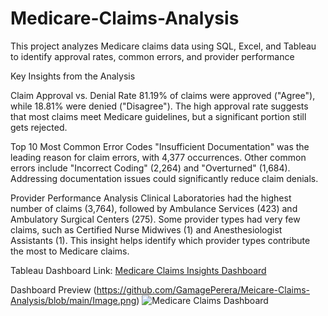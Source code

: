 # Medicare-Claims-Analysis
This project analyzes Medicare claims data using SQL, Excel, and Tableau to identify approval rates, common errors, and provider performance

Key Insights from the Analysis

Claim Approval vs. Denial Rate
81.19% of claims were approved ("Agree"), while 18.81% were denied ("Disagree").
The high approval rate suggests that most claims meet Medicare guidelines, but a significant portion still gets rejected.

Top 10 Most Common Error Codes
"Insufficient Documentation" was the leading reason for claim errors, with 4,377 occurrences.
Other common errors include "Incorrect Coding" (2,264) and "Overturned" (1,684).
Addressing documentation issues could significantly reduce claim denials.

Provider Performance Analysis
Clinical Laboratories had the highest number of claims (3,764), followed by Ambulance Services (423) and Ambulatory Surgical Centers (275).
Some provider types had very few claims, such as Certified Nurse Midwives (1) and Anesthesiologist Assistants (1).
This insight helps identify which provider types contribute the most to Medicare claims.

Tableau Dashboard Link: 
[Medicare Claims Insights Dashboard](https://public.tableau.com/app/profile/chami.perera/viz/MedicareClaimsInsightsDashboard/ClaimsAnalysisApprovalErrors)

Dashboard Preview (https://github.com/GamagePerera/Meicare-Claims-Analysis/blob/main/Image.png)
![Medicare Claims Dashboard](https://github.com/GamagePerera/Medicare-Claims-Analysis/blob/main/Image.png?raw=true)
